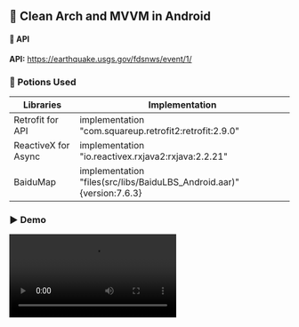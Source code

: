 ## 📱 Clean Arch and MVVM in Android

#### 🔗 API

**API:** https://earthquake.usgs.gov/fdsnws/event/1/

### 🧪 Potions Used

| **Libraries**       | **Implementation**                                                    |
|---------------------|-----------------------------------------------------------------------|
| Retrofit for API    | implementation "com.squareup.retrofit2:retrofit:2.9.0"                |
| ReactiveX for Async | implementation "io.reactivex.rxjava2:rxjava:2.2.21"                   |
| BaiduMap            | implementation "files(src/libs/BaiduLBS_Android.aar)" {version:7.6.3} |

### ▶️ Demo

<video src="https://github.com/dengluoy/EarthquakeExampleApp/blob/master/24-11-25-18-36-52.mp4" controls="controls" style="max-width: 730px;"></video> 